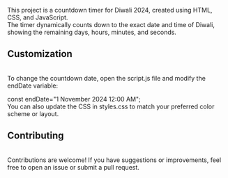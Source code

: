 This project is a countdown timer for Diwali 2024, created using HTML, CSS, and JavaScript. <br>
The timer dynamically counts down to the exact date and time of Diwali, showing the remaining days, hours, minutes, and seconds.

<h2>Customization</h2><br>
To change the countdown date, open the script.js file and modify the endDate variable:

const endDate="1 November 2024 12:00 AM";<br>
You can also update the CSS in styles.css to match your preferred color scheme or layout.

<h2>Contributing</h2><br>
Contributions are welcome! If you have suggestions or improvements, feel free to open an issue or submit a pull request.
